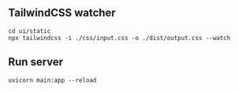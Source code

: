 
## TailwindCSS watcher
```
cd ui/static
npx tailwindcss -i ./css/input.css -o ./dist/output.css --watch
```

## Run server
```
uvicorn main:app --reload
```
